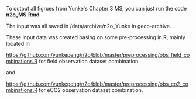 To output all figrues from Yunke's Chapter 3 MS, you can just run the code **n2o_MS.Rmd**

The input was all saved in /data/archive/n2o_Yunke in geco-archive.

These input data was created basing on some pre-processing in R, mainly located in 

https://github.com/yunkepeng/n2o/blob/master/preprocessing/obs_field_combinations.R for field observation dataset combination.

and 

https://github.com/yunkepeng/n2o/blob/master/preprocessing/obs_co2_combinations.R for eCO2 observation dataset combination.